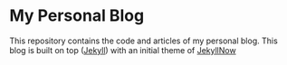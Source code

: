 # My Personal Blog

This repository contains the code and articles of my personal blog. This blog is built on top ([Jekyll](https://github.com/jekyll/jekyll)) with an initial theme of [JekyllNow](https://github.com/barryclark/jekyll-now)